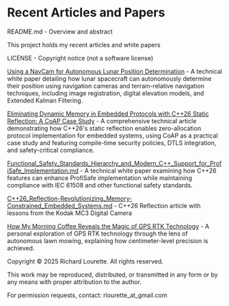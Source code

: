 # Recent Articles and Papers
README.md - Overview and abstract

This project holds my recent articles and white papers

LICENSE - Copyright notice (not a software license)

[Using a NavCam for Autonomous Lunar Position Determination](In-Situ%20Lunar%20Navigation%20with%20NavCam/Using_a_NavCam_for_Autonomous_Lunar_Position_Determination.md.md) - A technical white paper detailing how lunar spacecraft can autonomously determine their position using navigation cameras and terrain-relative navigation techniques, including image registration, digital elevation models, and Extended Kalman Filtering.

[Eliminating Dynamic Memory in Embedded Protocols with C++26 Static Reflection: A CoAP Case Study](Eliminate_Dynamic_Memory_in_Embedded_Protocols_with_C++26_Static_Reflection/Eliminate_Dynamic_Memory_in_Embedded_Protocols_with_C++26_Static_Reflection.md) - A comprehensive technical article demonstrating how C++26's static reflection enables zero-allocation protocol implementation for embedded systems, using CoAP as a practical case study and featuring compile-time security policies, DTLS integration, and safety-critical compliance.

[Functional_Safety_Standards_Hierarchy_and_Modern_C++_Support_for_ProfiSafe_Implementation.md](Functional_Safety_Standards_Hierarchy_and_Modern_C++_Support_for_ProfiSafe_Implementation.md) - A technical white paper examining how C++26 features can enhance ProfiSafe implementation while maintaining compliance with IEC 61508 and other functional safety standards.

[C++26_Reflection-Revolutionizing_Memory-Constrained_Embedded_Systems.md](C++26_Reflection_-_Revolutionizing_Memory-Constrained_Embedded_Systems/C++26_Reflection-Revolutionizing_Memory-Constrained_Embedded_Systems.md) - C++26 Reflection article with lessons from the Kodak MC3 Digital Camera

[How My Morning Coffee Reveals the Magic of GPS RTK Technology](Coffee_GPS_RTK_Article/coffee_gps_rtk_article.md) - A personal exploration of GPS RTK technology through the lens of autonomous lawn mowing, explaining how centimeter-level precision is achieved.

Copyright © 2025 Richard Lourette. All rights reserved.

This work may be reproduced, distributed, or transmitted in any form 
or by any means with proper attribution to the author.

For permission requests, contact: rlourette_at_gmail.com
